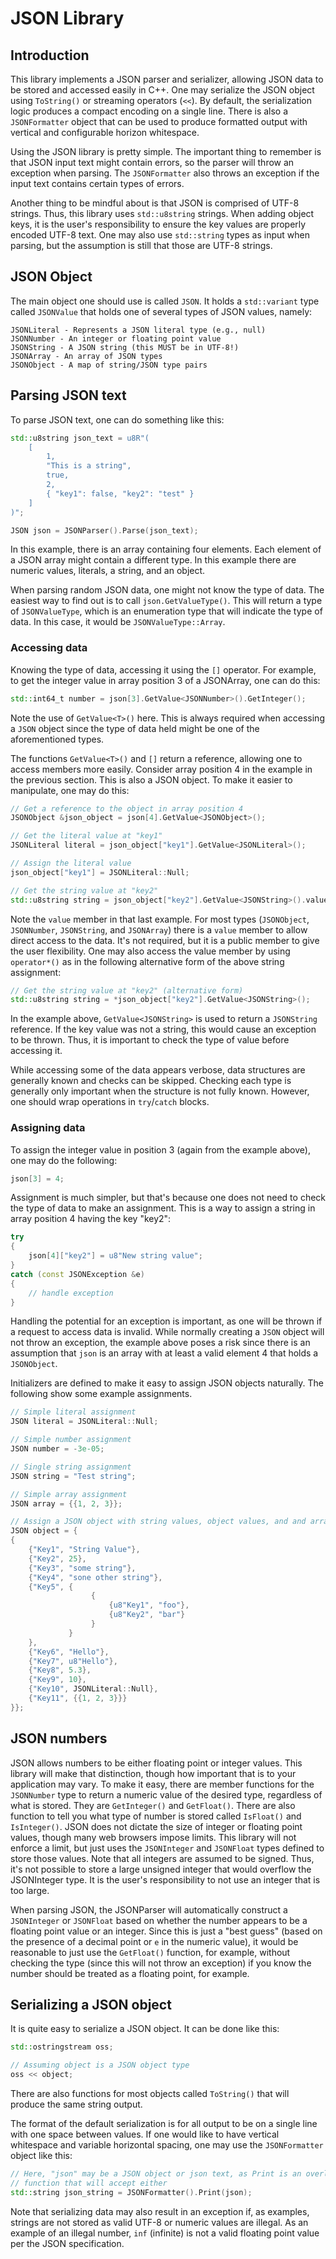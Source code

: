 # JSON Library

## Introduction

This library implements a JSON parser and serializer, allowing JSON data to be
stored and accessed easily in C++.  One may serialize the JSON object using
`ToString()` or streaming operators (`<<`).  By default, the serialization
logic produces a compact encoding on a single line.  There is also a
`JSONFormatter` object that can be used to produce formatted output with
vertical and configurable horizon whitespace.

Using the JSON library is pretty simple.  The important thing to remember
is that JSON input text might contain errors, so the parser will throw an
exception when parsing.  The `JSONFormatter` also throws an exception if
the input text contains certain types of errors.

Another thing to be mindful about is that JSON is comprised of UTF-8 strings.
Thus, this library uses `std::u8string` strings.  When adding object
keys, it is the user's responsibility to ensure the key values are
properly encoded UTF-8 text.  One may also use `std::string` types as input
when parsing, but the assumption is still that those are UTF-8 strings.

## JSON Object

The main object one should use is called `JSON`.  It holds a `std::variant`
type called `JSONValue` that holds one of several types of JSON
values, namely:

```text
JSONLiteral - Represents a JSON literal type (e.g., null)
JSONNumber - An integer or floating point value
JSONString - A JSON string (this MUST be in UTF-8!)
JSONArray - An array of JSON types
JSONObject - A map of string/JSON type pairs
```

## Parsing JSON text

To parse JSON text, one can do something like this:

```cpp
std::u8string json_text = u8R"(
    [
        1,
        "This is a string",
        true,
        2,
        { "key1": false, "key2": "test" }
    ]
)";

JSON json = JSONParser().Parse(json_text);
```

In this example, there is an array containing four elements.  Each element
of a JSON array might contain a different type.  In this example there are
numeric values, literals, a string, and an object.

When parsing random JSON data, one might not know the type of data. The easiest
way to find out is to call `json.GetValueType()`.  This will return a type
of `JSONValueType`, which is an enumeration type that will indicate the
type of data.  In this case, it would be `JSONValueType::Array`.

### Accessing data

Knowing the type of data, accessing it using the `[]` operator.  For example,
to get the integer value in array position 3 of a JSONArray, one can do this:

```cpp
std::int64_t number = json[3].GetValue<JSONNumber>().GetInteger();
```

Note the use of `GetValue<T>()` here.  This is always required when accessing
a `JSON` object since the type of data held might be one of the aforementioned
types.

The functions `GetValue<T>()` and `[]` return a reference, allowing one to
access members more easily.  Consider array position 4 in the example in
the previous section.  This is also a JSON object.  To make it easier to
manipulate, one may do this:

```cpp
// Get a reference to the object in array position 4
JSONObject &json_object = json[4].GetValue<JSONObject>();

// Get the literal value at "key1"
JSONLiteral literal = json_object["key1"].GetValue<JSONLiteral>();

// Assign the literal value
json_object["key1"] = JSONLiteral::Null;

// Get the string value at "key2"
std::u8string string = json_object["key2"].GetValue<JSONString>().value;
```

Note the `value` member in that last example.  For most types (`JSONObject`,
`JSONNumber`, `JSONString`, and `JSONArray`) there is a `value` member to allow
direct access to the data.  It's not required, but it is a public member to give
the user flexibility.  One may also access the value member by using
`operator*()` as in the following alternative form of the above string
assignment:

```cpp
// Get the string value at "key2" (alternative form)
std::u8string string = *json_object["key2"].GetValue<JSONString>();
```

In the example above, `GetValue<JSONString>` is used to return a `JSONString`
reference.  If the key value was not a string, this would cause an exception
to be thrown.  Thus, it is important to check the type of value before
accessing it.

While accessing some of the data appears verbose, data structures are
generally known and checks can be skipped.  Checking each type is generally
only important when the structure is not fully known.  However, one should
wrap operations in `try`/`catch` blocks.

### Assigning data

To assign the integer value in position 3 (again from the example above), one
may do the following:

```cpp
json[3] = 4;
```

Assignment is much simpler, but that's because one does not need to check the
type of data to make an assignment.  This is a way to assign a string in
array position 4 having the key "key2":

```cpp
try
{
    json[4]["key2"] = u8"New string value";
}
catch (const JSONException &e)
{
    // handle exception
}
```

Handling the potential for an exception is important, as one will be thrown
if a request to access data is invalid.  While normally creating a `JSON`
object will not throw an exception, the example above poses a risk since there
is an assumption that `json` is an array with at least a valid element 4
that holds a `JSONObject`.

Initializers are defined to make it easy to assign JSON objects naturally.
The following show some example assignments.

```cpp
// Simple literal assignment
JSON literal = JSONLiteral::Null;

// Simple number assignment
JSON number = -3e-05;

// Single string assignment
JSON string = "Test string";

// Simple array assignment
JSON array = {{1, 2, 3}};

// Assign a JSON object with string values, object values, and and array
JSON object = {
{
    {"Key1", "String Value"},
    {"Key2", 25},
    {"Key3", "some string"},
    {"Key4", "sone other string"},
    {"Key5", {
                  {
                      {u8"Key1", "foo"},
                      {u8"Key2", "bar"}
                  }
             }
    },
    {"Key6", "Hello"},
    {"Key7", u8"Hello"},
    {"Key8", 5.3},
    {"Key9", 10},
    {"Key10", JSONLiteral::Null},
    {"Key11", {{1, 2, 3}}}
}};
```

## JSON numbers

JSON allows numbers to be either floating point or integer values.  This
library will make that distinction, though how important that is to your
application may vary.  To make it easy, there are member functions for
the `JSONNumber` type to return a numeric value of the desired type, regardless
of what is stored.  They are `GetInteger()` and `GetFloat()`.  There are also
function to tell you what type of number is stored called `IsFloat()` and
`IsInteger()`.  JSON does not dictate the size of integer or floating point
values, though many web browsers impose limits.  This library will not
enforce a limit, but just uses the `JSONInteger` and `JSONFloat` types defined
to store those values.  Note that all integers are assumed to be signed.
Thus, it's not possible to store a large unsigned integer that would overflow
the JSONInteger type.  It is the user's responsibility to not use an integer
that is too large.

When parsing JSON, the JSONParser will automatically construct a `JSONInteger`
or `JSONFloat` based on whether the number appears to be a floating point value
or an integer.  Since this is just a "best guess" (based on the presence of
a decimal point or `e` in the numeric value), it would be reasonable to
just use the `GetFloat()` function, for example, without checking the
type (since this will not throw an exception) if you know the number should
be treated as a floating point, for example.

## Serializing a JSON object

It is quite easy to serialize a JSON object.  It can be done like this:

```cpp
std::ostringstream oss;

// Assuming object is a JSON object type
oss << object;
```

There are also functions for most objects called `ToString()` that will
produce the same string output.

The format of the default serialization is for all output to be on a single
line with one space between values.  If one would like to have vertical
whitespace and variable horizontal spacing, one may use the `JSONFormatter`
object like this:

```cpp
// Here, "json" may be a JSON object or json text, as Print is an overloaded
// function that will accept either
std::string json_string = JSONFormatter().Print(json);
```

Note that serializing data may also result in an exception if, as examples,
strings are not stored as valid UTF-8 or numeric values are illegal.
As an example of an illegal number, `inf` (infinite) is not a valid floating
point value per the JSON specification.
